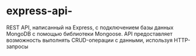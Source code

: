 # express-api-
REST API, написанный на Express, с подключением базы данных MongoDB с помощью библиотеки Mongoose. API предоставляет возможность выполнять CRUD-операции с данными, используя HTTP-запросы
